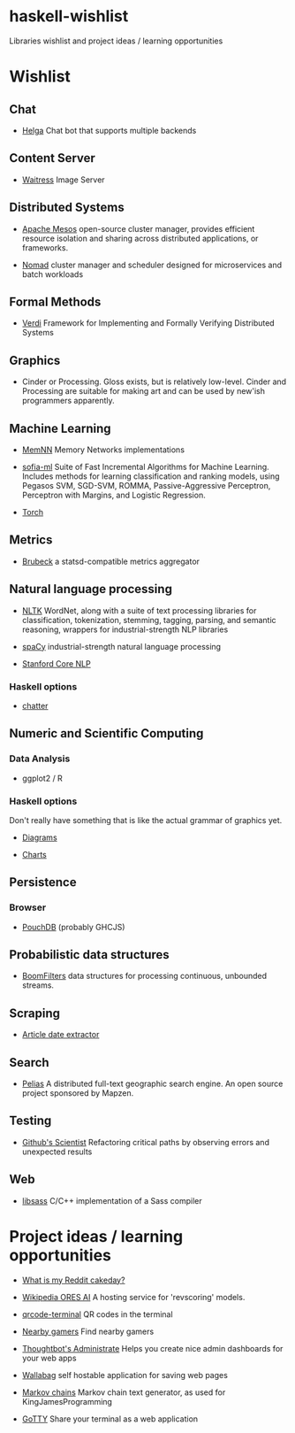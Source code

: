 # haskell-wishlist

Libraries wishlist and project ideas / learning opportunities


# Wishlist

## Chat

- [Helga](https://github.com/shaunduncan/helga) Chat bot that supports multiple backends


## Content Server

- [Waitress](https://github.com/42floors/waitress) Image Server


## Distributed Systems

- [Apache Mesos](http://mesos.apache.org/) open-source cluster manager, provides efficient resource isolation and sharing across distributed applications, or frameworks.

- [Nomad](https://www.hashicorp.com/blog/nomad.html) cluster manager and scheduler designed for microservices and batch workloads


## Formal Methods

- [Verdi](http://homes.cs.washington.edu/~mernst/pubs/verify-distsystem-pldi2015.pdf) Framework for Implementing and
Formally Verifying Distributed Systems

## Graphics

- Cinder or Processing. Gloss exists, but is relatively low-level. Cinder and Processing are suitable for making art and can be used by new'ish programmers apparently.

## Machine Learning

- [MemNN](https://github.com/facebook/MemNN) Memory Networks implementations

- [sofia-ml](https://code.google.com/p/sofia-ml/) Suite of Fast Incremental Algorithms for Machine Learning. Includes methods for learning classification and ranking models, using Pegasos SVM, SGD-SVM, ROMMA, Passive-Aggressive Perceptron, Perceptron with Margins, and Logistic Regression.

- [Torch](http://torch.ch/)


## Metrics

- [Brubeck](http://githubengineering.com/brubeck/) a statsd-compatible metrics aggregator


## Natural language processing

- [NLTK](http://www.nltk.org/) WordNet, along with a suite of text processing libraries for classification, tokenization, stemming, tagging, parsing, and semantic reasoning, wrappers for industrial-strength NLP libraries

- [spaCy](https://spacy.io/) industrial-strength natural language processing

- [Stanford Core NLP](http://stanfordnlp.github.io/CoreNLP/index.html)

### Haskell options

- [chatter](http://hackage.haskell.org/package/chatter)


## Numeric and Scientific Computing

### Data Analysis

- ggplot2 / R

### Haskell options

Don't really have something that is like the actual grammar of graphics yet.

- [Diagrams](http://hackage.haskell.org/package/diagrams)

- [Charts](http://hackage.haskell.org/package/Chart)


## Persistence

### Browser

- [PouchDB](http://pouchdb.com/) (probably GHCJS)


## Probabilistic data structures

- [BoomFilters](https://github.com/tylertreat/BoomFilters) data structures for processing continuous, unbounded streams.


## Scraping

- [Article date extractor](https://github.com/Webhose/article-date-extractor)


## Search

- [Pelias](https://github.com/pelias) A distributed full-text geographic search engine. An open source project sponsored by Mapzen.


## Testing

- [Github's Scientist](https://github.com/github/scientist) Refactoring critical paths by observing errors and unexpected results


## Web

- [libsass](https://github.com/sass/libsass) C/C++ implementation of a Sass compiler



# Project ideas / learning opportunities

- [What is my Reddit cakeday?](https://kekday.herokuapp.com/)

- [Wikipedia ORES AI](https://github.com/wiki-ai/ores) A hosting service for 'revscoring' models.

- [qrcode-terminal](https://www.npmjs.com/package/qrcode-terminal) QR codes in the terminal

- [Nearby gamers](http://www.nearbygamers.com/) Find nearby gamers

- [Thoughtbot's Administrate](https://robots.thoughtbot.com/announcing-administrate) Helps you create nice admin dashboards for your web apps

- [Wallabag](https://www.wallabag.org/) self hostable application for saving web pages

- [Markov chains](https://github.com/barrucadu/markov) Markov chain text generator, as used for KingJamesProgramming

- [GoTTY](https://github.com/yudai/gotty) Share your terminal as a web application
